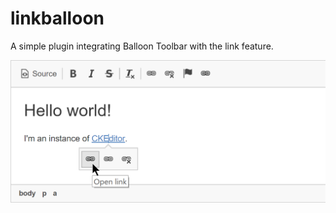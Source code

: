 # linkballoon

A simple plugin integrating Balloon Toolbar with the link feature.

![linkballoon plugin demo](assets/demo.png)
